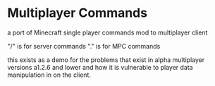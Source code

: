 # Multiplayer Commands
a port of Minecraft single player commands mod to multiplayer client

"/" is for server commands 
"." is for MPC commands

this exists as a demo for the problems that exist in alpha multiplayer versions a1.2.6 and lower and how it is vulnerable to player data manipulation in on the client.
